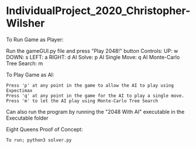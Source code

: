 # IndividualProject_2020_Christopher-Wilsher

To Run Game as Player:

Run the gameGUI.py file and press "Play 2048!" button
Controls: 
    UP: w
    DOWN: s
    LEFT: a
    RIGHT: d
    AI Solve: p
    AI Single Move: q
    AI Monte-Carlo Tree Search: m

To Play Game as AI:

    Press 'p' at any point in the game to allow the AI to play using Expectimax
    Press 'q' at any point in the game for the AI to play a single move.
    Press 'm' to let the AI play using Monte-Carlo Tree Search

Can also run the program by running the "2048 With AI" executable in the Executable folder

Eight Queens Proof of Concept:

    To run; python3 solver.py